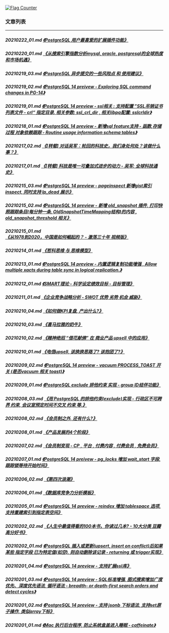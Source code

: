 <a rel="nofollow" href="http://info.flagcounter.com/h9V1"  ><img src="http://s03.flagcounter.com/count/h9V1/bg_FFFFFF/txt_000000/border_CCCCCC/columns_2/maxflags_12/viewers_0/labels_0/pageviews_0/flags_0/"  alt="Flag Counter"  border="0"  ></a>  
  
### 文章列表  
----  
##### 20210222_01.md   [《PostgreSQL 用户最喜爱的扩展插件功能》](20210222_01.md)  
##### 20210220_01.md   [《从搜索引擎指数分析mysql, oracle, postgresql的全球热度和市场机遇》](20210220_01.md)  
##### 20210219_03.md   [《PostgreSQL 异步提交的一些风险点 和 使用建议》](20210219_03.md)  
##### 20210219_02.md   [《PostgreSQL 14 preivew - Exploring SQL command changes in PG-14》](20210219_02.md)  
##### 20210219_01.md   [《PostgreSQL 14 preview - ssl相关 : 支持配置 ”SSL吊销证书列表文件 - crl“ 指定目录. 相关参数: ssl_crl_dir , 相关libpq配置: sslcrldir》](20210219_01.md)  
##### 20210218_01.md   [《PostgreSQL 14 preview - 新增sql feature支持 - 函数,存储过程 对象依赖跟踪 - Routine usage information schema tables》](20210218_01.md)  
##### 20210217_02.md   [《[转载] 对话吴军：轮回的科技史，我们身处何处？该做什么事？》](20210217_02.md)  
##### 20210217_01.md   [《[转载] 科技是唯一可叠加式进步的动力 - 吴军: 全球科技通史》](20210217_01.md)  
##### 20210215_03.md   [《PostgreSQL 14 preview - pageinspect 新增gist索引inspect, 同时支持 lp_dead 展示》](20210215_03.md)  
##### 20210215_02.md   [《PostgreSQL 14 preview - 新增 old_snapshot 插件, 打印快照跟踪条目(每分钟一条, OldSnapshotTimeMapping结构)的内容 , old_snapshot_threshold 相关》](20210215_02.md)  
##### 20210215_01.md   [《从1978到2020，中国是如何崛起的？ - 激荡三十年 视频版》](20210215_01.md)  
##### 20210214_01.md   [《哲科思维 与 思维模型》](20210214_01.md)  
##### 20210213_01.md   [《PostgreSQL 14 preview - 内置逻辑复制功能增强 , Allow multiple xacts during table sync in logical replication.》](20210213_01.md)  
##### 20210212_01.md   [《SMART理论 - 科学设定绩效目标 - 目标管理》](20210212_01.md)  
##### 20210211_01.md   [《企业竞争战略分析 - SWOT 优势 劣势 机会 威胁》](20210211_01.md)  
##### 20210210_04.md   [《如何做KPI复盘, 产出什么?》](20210210_04.md)  
##### 20210210_03.md   [《喜马拉雅的奶牛》](20210210_03.md)  
##### 20210210_02.md   [《赌神绝招 “借花献佛” 在 商业产品 upsell 中的应用》](20210210_02.md)  
##### 20210210_01.md   [《电信upsell, 该换换思路了? 该抱团了?》](20210210_01.md)  
##### 20210209_02.md   [《PostgreSQL 14 preview - vacuum PROCESS_TOAST 开关 (是否vacuum 相关 toast)》](20210209_02.md)  
##### 20210209_01.md   [《PostgreSQL exclude 排他约束 实现 - group ID结伴功能》](20210209_01.md)  
##### 20210208_03.md   [《用 PostgreSQL 的排他约束(exclude)实现 - 行政区不可跨界 约束, 会议室预定时间不交叉 约束 等.》](20210208_03.md)  
##### 20210208_02.md   [《会员制之外, 还有什么?》](20210208_02.md)  
##### 20210208_01.md   [《产品发展的4个阶段》](20210208_01.md)  
##### 20210207_02.md   [《会员制变现 - CP , 平台 , 付费内容 , 付费会员 , 免费会员》](20210207_02.md)  
##### 20210207_01.md   [《PostgreSQL 14 preivew - pg_locks 增加 wait_start 字段, 跟踪锁等待开始时间》](20210207_01.md)  
##### 20210206_02.md   [《第四次浪潮》](20210206_02.md)  
##### 20210206_01.md   [《数据库竞争力分析模板》](20210206_01.md)  
##### 20210205_01.md   [《PostgreSQL 14 preview - reindex 增加 tablespace 选项, 支持重建索引到指定表空间》](20210205_01.md)  
##### 20210202_02.md   [《人生中最值得看的100本书，你读过几本? - 10大分类 豆瓣高分好书》](20210202_02.md)  
##### 20210202_01.md   [《PostgreSQL 插入或更新(upsert, insert on conflict)后如果某些 指定字段 已为特定值(如空), 则自动删除该记录 - returning 或 trigger实现》](20210202_01.md)  
##### 20210201_04.md   [《PostgreSQL 14 preview - 支持扩展ssl库》](20210201_04.md)  
##### 20210201_03.md   [《PostgreSQL 14 preview - SQL标准增强, 图式搜索增加广度优先、深度优先语法, 循环语法 - breadth- or depth-first search orders and detect cycles》](20210201_03.md)  
##### 20210201_02.md   [《PostgreSQL 14 preview - 支持 jsonb 下标语法, 支持set原子操作, 类似array下标》](20210201_02.md)  
##### 20210201_01.md   [《Mac 执行后台程序, 防止系统盒盖进入睡眠 - caffeinate》](20210201_01.md)  
